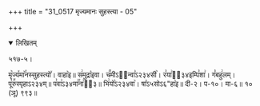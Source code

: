+++
title = "31_0517 मृज्यमानः सुहस्त्या - 05"

+++
<details open><summary>लिखितम्</summary>

५१७-५।

मृ꣥ज्य꣤मा꣥꣯नस्सुहस्त्यो꣤। वाहा꣥इ॥ स꣢मुद्रा꣡इवा। च꣪मीऽ२᳐न्वा꣣ऽ२३४सी꣥। र꣣या꣢ऽ᳐३४इम्पि꣣शा꣢। गं꣡बहु꣢लम्। पू꣡रु꣪स्पृहाऽ२३४म्॥ प꣣वा꣢ऽ३४मा꣣꣯ना꣢ऽ᳐३॥ भि꣢यो꣡ऽ२३४वा꣥। षा꣤ऽ५सोऽ६"हा꣥इ॥ दी-२। प-१०। मा-६॥ १० (ञू) ९९३॥
</details>